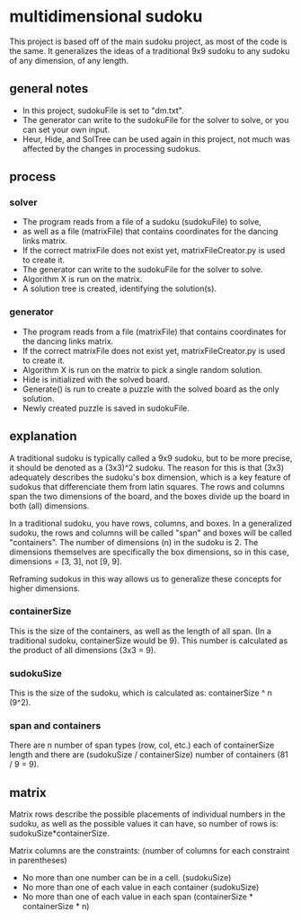 # multidimensional sudoku

This project is based off of the main sudoku project, as most of the code is the same. It generalizes the ideas of a traditional 9x9 sudoku to any sudoku of any dimension, of any length.

## general notes

* In this project, sudokuFile is set to "dm.txt".
* The generator can write to the sudokuFile for the solver to solve, or you can set your own input.
* Heur, Hide, and SolTree can be used again in this project, not much was affected by the changes in processing sudokus.

## process

### solver

* The program reads from a file of a sudoku (sudokuFile) to solve,
* as well as a file (matrixFile) that contains coordinates for the dancing links matrix.
* If the correct matrixFile does not exist yet, matrixFileCreator.py is used to create it.
* The generator can write to the sudokuFile for the solver to solve.
* Algorithm X is run on the matrix.
* A solution tree is created, identifying the solution(s).

### generator

* The program reads from a file (matrixFile) that contains coordinates for the dancing links matrix.
* If the correct matrixFile does not exist yet, matrixFileCreator.py is used to create it.
* Algorithm X is run on the matrix to pick a single random solution.
* Hide is initialized with the solved board.
* Generate() is run to create a puzzle with the solved board as the only solution.
* Newly created puzzle is saved in sudokuFile.

## explanation

A traditional sudoku is typically called a 9x9 sudoku, but to be more precise, it should be denoted as a (3x3)^2 sudoku. The reason for this is that (3x3) adequately describes the sudoku's box dimension, which is a key feature of sudokus that differenciate them from latin squares. The rows and columns span the two dimensions of the board, and the boxes divide up the board in both (all) dimensions.

In a traditional sudoku, you have rows, columns, and boxes. In a generalized sudoku, the rows and columns will be called "span" and boxes will be called "containers". The number of dimensions (n) in the sudoku is 2. The dimensions themselves are specifically the box dimensions, so in this case, dimensions = [3, 3], not [9, 9].

Reframing sudokus in this way allows us to generalize these concepts for higher dimensions.

### containerSize

This is the size of the containers, as well as the length of all span. (In a traditional sudoku, containerSize would be 9). This number is calculated as the product of all dimensions (3x3 = 9).

### sudokuSize

This is the size of the sudoku, which is calculated as: containerSize ^ n (9^2).

### span and containers

There are n number of span types (row, col, etc.) each of containerSize length and there are (sudokuSize / containerSize) number of containers (81 / 9 = 9).

## matrix

Matrix rows describe the possible placements of individual numbers in the sudoku, as well as the possible values it can have, so number of rows is: sudokuSize*containerSize.

Matrix columns are the constraints: (number of columns for each constraint in parentheses)
* No more than one number can be in a cell. (sudokuSize)
* No more than one of each value in each container (sudokuSize)
* No more than one of each value in each span (containerSize * containerSize * n)
